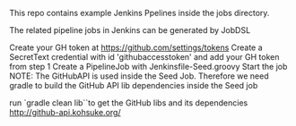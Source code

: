 This repo contains example Jenkins Ppelines inside the jobs directory.

The related pipeline jobs in Jenkins can be generated by JobDSL

Create your GH token at https://github.com/settings/tokens
Create a SecretText credential with id 'githubaccesstoken' and add your GH token from step 1
Create a PipelineJob with Jenkinsfile-Seed.groovy
Start the job
NOTE: The GitHubAPI is used inside the Seed Job. Therefore we need gradle to build the GitHub API lib dependencies inside the Seed job

run `gradle clean lib``to get the GitHub libs and its dependencies http://github-api.kohsuke.org/